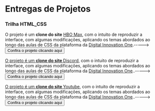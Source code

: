 # Entregas de Projetos

### Trilha HTML_CSS

<p>O projeto é um <b>clone do site</b> <a href="https://www.hbomax.com/br/pt">HBO Max</a>, com o intuito de reproduzir a interface, com algumas modificações, aplicando os temas abordados ao longo das aulas de CSS da plataforma da <a href="https://dio.me">Digital Innovation One</a>.-----> <a href='https://clonesitehbomax.netlify.app/'><button>Confira o projeto clicando aqui</button>

<p>O projeto é um <b>clone do site </b><a href="https://discord.com/">Discord</a>, com o intuito de reproduzir a interface, com algumas modificações, aplicando os temas abordados ao longo das aulas de CSS da plataforma da <a href="https://dio.me">Digital Innovation One</a>..-----> <a href='https://clonedodiscord.netlify.app'><button>Confira o projeto clicando aqui</button>

<p>O projeto é um <b>clone do site </b><a href="https://www.youtube.com/">Youtube</a>, com o intuito de reproduzir a interface, com algumas modificações, aplicando os temas abordados ao longo das aulas de CSS da plataforma da <a href="https://dio.me">Digital Innovation One</a>..-----> <a href='https://clonedoyoutube.netlify.app'><button>Confira o projeto clicando aqui</button>

